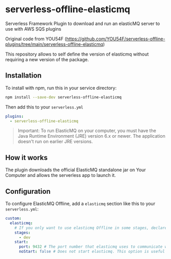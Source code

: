 # serverless-offline-elasticmq

Serverless Framework Plugin to download and run an elasticMQ server to use with AWS SQS plugins

Original code from YOU54F (https://github.com/YOU54F/serverless-offline-plugins/tree/main/serverless-offline-elasticmq)

This repository allows to self define the version of elasticmq without requiring a new version of the package.

## Installation

To install with npm, run this in your service directory:

```bash
npm install --save-dev serverless-offline-elasticmq
```

Then add this to your `serverless.yml`

```yml
plugins:
  - serverless-offline-elasticmq
```

> Important:
> To run ElasticMQ on your computer, you must have the Java Runtime Environment
> (JRE) version 6.x or newer. The application doesn't run on earlier JRE versions.

## How it works

The plugin downloads the official ElasticMQ standalone jar on Your
Computer and allows the serverless app to launch it.

## Configuration

To configure ElasticMQ Offline, add a `elasticmq` section like this to your
`serverless.yml`:

```yml
custom:
  elasticmq:
    # If you only want to use elasticmq Offline in some stages, declare them here
    stages:
      - dev
    start:
      port: 9432 # The port number that elasticmq uses to communicate with your application. If you don't specify this option, the default port is 9432. If port 8000 is unavailable, this command throws an exception. You can use the port option to specify a different port number
      noStart: false # Does not start elasticmq. This option is useful if you already have a running instance of elasticmq locally
```
